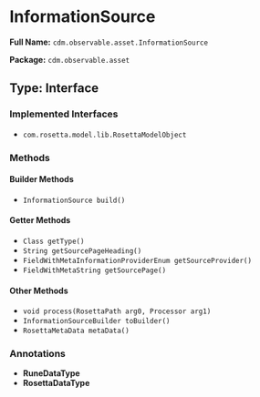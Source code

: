 # InformationSource

**Full Name:** `cdm.observable.asset.InformationSource`

**Package:** `cdm.observable.asset`

## Type: Interface

### Implemented Interfaces

- `com.rosetta.model.lib.RosettaModelObject`

### Methods

#### Builder Methods

- `InformationSource build()`

#### Getter Methods

- `Class getType()`
- `String getSourcePageHeading()`
- `FieldWithMetaInformationProviderEnum getSourceProvider()`
- `FieldWithMetaString getSourcePage()`

#### Other Methods

- `void process(RosettaPath arg0, Processor arg1)`
- `InformationSourceBuilder toBuilder()`
- `RosettaMetaData metaData()`

### Annotations

- **RuneDataType**
- **RosettaDataType**

